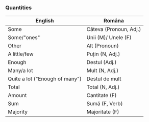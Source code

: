 ### Quantities

|English|Româna|
|-|-|
|Some|Câteva (Pronoun, Adj.)|
|Some/"ones"|Unii (M)/ Unele (F)|
|Other|Alt (Pronoun)
|A little/few|Puțin (N, Adj.)|
|Enough|Destul (Adj.)|
|Many/a lot|Mult (N, Adj.)|
|Quite a lot ("Enough of many")|Destul de mult|
|Total|Total (N, Adj.)|
|Amount|Cantitate (F)|
|Sum|Sumă (F, Verb)|
|Majority|Majoritate (F)|
